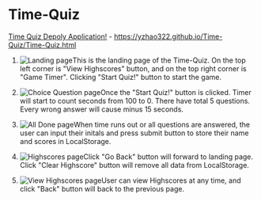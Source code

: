 # Time-Quiz


[Time Quiz Depoly Application!](https://yzhao322.github.io/Time-Quiz/Time-Quiz.html) - https://yzhao322.github.io/Time-Quiz/Time-Quiz.html 

1. ![Landing page](https://github.com/yzhao322/Time-Quiz/blob/master/source/Landing-Page.png)This is the landing page of the Time-Quiz. On the top left corner is "View Highscores" button, and on the top right corner is "Game Timer". Clicking "Start Quiz!" button to start the game.

2. ![Choice Question page](https://github.com/yzhao322/Time-Quiz/blob/master/source/Choice.png)Once the "Start Quiz!" button is clicked. Timer will start to count seconds from 100 to 0. There have total 5 questions. Every wrong answer will cause minus 15 seconds. 

3. ![All Done page](https://github.com/yzhao322/Time-Quiz/blob/master/source/All-Done.png)When time runs out or all questions are answered, the user can input their initals and press submit button to store their name and scores in LocalStorage.

4. ![Highscores page](https://github.com/yzhao322/Time-Quiz/blob/master/source/Highscore-Page.png)Click "Go Back" button will forward to landing page. Click "Clear Highscore" button will remove all data from LocalStorage.

5. ![View Highscores page](https://github.com/yzhao322/Time-Quiz/blob/master/source/View-Highscore-Page.png)User can view Highscores at any time, and click "Back" button will back to the previous page.
